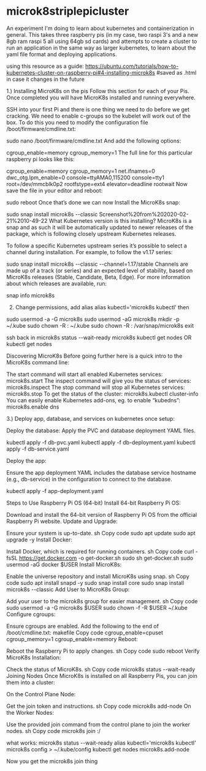 # microk8striplepicluster
An experiment I'm doing to learn about kubernetes and containerization in general. This takes three raspberry pis (in my case, two raspi 3's and a new 8gb ram raspi 5 all using 64gb sd cards) and attempts to create a cluster to run an application in the same way as larger kubernetes, to learn about the yaml file format and deploying applications.

using this resource as a guide:
https://ubuntu.com/tutorials/how-to-kubernetes-cluster-on-raspberry-pi#4-installing-microk8s
#saved as .html in case it changes in the future

1.) Installing MicroK8s on the pis
Follow this section for each of your Pis. Once completed you will have MicroK8s installed and running everywhere.

SSH into your first Pi and there is one thing we need to do before we get cracking. We need to enable c-groups so the kubelet will work out of the box. To do this you need to modify the configuration file /boot/firmware/cmdline.txt:

sudo nano /boot/firmware/cmdline.txt
And add the following options:

cgroup_enable=memory cgroup_memory=1
The full line for this particular raspberry pi looks like this:

cgroup_enable=memory cgroup_memory=1 net.ifnames=0 dwc_otg.lpm_enable=0 console=ttyAMA0,115200 console=tty1 root=/dev/mmcblk0p2 rootfstype=ext4 elevator=deadline rootwait
Now save the file in your editor and reboot:

sudo reboot
Once that’s done we can now Install the MicroK8s snap:

sudo snap install microk8s --classic
Screenshot%20from%202020-02-21%2010-49-22
What Kubernetes version is this installing?
MicroK8s is a snap and as such it will be automatically updated to newer releases of the package, which is following closely upstream Kubernetes releases.

To follow a specific Kubernetes upstream series it’s possible to select a channel during installation. For example, to follow the v1.17 series:

sudo snap install microk8s --classic --channel=1.17/stable
Channels are made up of a track (or series) and an expected level of stability, based on MicroK8s releases (Stable, Candidate, Beta, Edge). For more information about which releases are available, run:

snap info microk8s


2. Change permissions, add alias
alias kubectl='microk8s kubectl'
then

sudo usermod -a -G microk8s <user>
sudo usermod -aG microk8s <user>
mkdir -p ~/.kube
sudo chown -R <user>:<user> ~/.kube
sudo chown -R <user>:<user> /var/snap/microk8s
exit

ssh back in
microk8s status --wait-ready
microk8s kubectl get nodes OR kubectl get nodes 


Discovering MicroK8s
Before going further here is a quick intro to the MicroK8s command line:

The start command will start all enabled Kubernetes services: microk8s.start
The inspect command will give you the status of services: microk8s.inspect
The stop command will stop all Kubernetes services: microk8s.stop
To get the status of the cluster: microk8s.kubectl cluster-info
You can easily enable Kubernetes add-ons, eg. to enable “kubedns”: microk8s.enable dns




3.) Deploy app, database, and services on kubernetes once setup:

Deploy the database: Apply the PVC and database deployment YAML files.

kubectl apply -f db-pvc.yaml
kubectl apply -f db-deployment.yaml
kubectl apply -f db-service.yaml

Deploy the app:

Ensure the app deployment YAML includes the database service hostname (e.g., db-service) in the configuration to connect to the database.

kubectl apply -f app-deployment.yaml





Steps to Use Raspberry Pi OS (64-bit)
Install 64-bit Raspberry Pi OS:

Download and install the 64-bit version of Raspberry Pi OS from the official Raspberry Pi website.
Update and Upgrade:

Ensure your system is up-to-date.
sh
Copy code
sudo apt update
sudo apt upgrade -y
Install Docker:

Install Docker, which is required for running containers.
sh
Copy code
curl -fsSL https://get.docker.com -o get-docker.sh
sudo sh get-docker.sh
sudo usermod -aG docker $USER
Install MicroK8s:

Enable the universe repository and install MicroK8s using snap.
sh
Copy code
sudo apt install snapd -y
sudo snap install core
sudo snap install microk8s --classic
Add User to MicroK8s Group:

Add your user to the microk8s group for easier management.
sh
Copy code
sudo usermod -a -G microk8s $USER
sudo chown -f -R $USER ~/.kube
Configure cgroups:

Ensure cgroups are enabled. Add the following to the end of /boot/cmdline.txt:
makefile
Copy code
cgroup_enable=cpuset cgroup_memory=1 cgroup_enable=memory
Reboot:

Reboot the Raspberry Pi to apply changes.
sh
Copy code
sudo reboot
Verify MicroK8s Installation:

Check the status of MicroK8s.
sh
Copy code
microk8s status --wait-ready
Joining Nodes
Once MicroK8s is installed on all Raspberry Pis, you can join them into a cluster:

On the Control Plane Node:

Get the join token and instructions.
sh
Copy code
microk8s add-node
On the Worker Nodes:

Use the provided join command from the control plane to join the worker nodes.
sh
Copy code
microk8s join <control-plane-ip>:<port>/<token>





what works:
microk8s status --wait-ready
alias kubectl='microk8s kubectl'
microk8s config > ~/.kube/config
kubectl get nodes
microk8s.add-node

Now you get the 
microk8s join <ip address> thing
